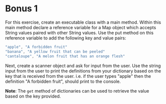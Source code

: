 # Bonus 1

For this exercise, create an executable class with a main method. Within this main method declare a reference variable for a Map object which accepts String values paired with other String values. Use the put method on this reference variable to add the following key and value pairs:

```java
"apple", "A forbidden fruit"
"banana", "A yellow fruit that can be peeled"
"cantaloupe", "A melon fruit that has an orange flesh"
```

Next, create a scanner object and ask for input from the user. Use the string input from the user to print the definitions from your dictionary based on the key that is received from the user. i.e. if the user types "apple" then the definition "A forbidden fruit", should print to the console.

**Note**: The `get` method of dictionaries can be used to retrieve the value based on the key provided.